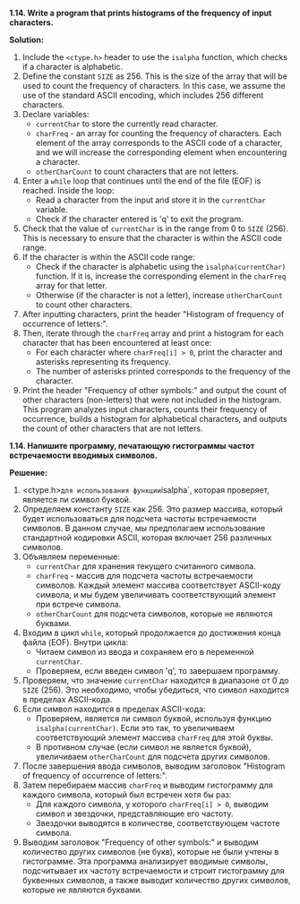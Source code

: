 **1.14. Write a program that prints histograms of the frequency of input characters.**

**Solution:**

1. Include the `<ctype.h>` header to use the `isalpha` function, which checks if a character is alphabetic.
2. Define the constant `SIZE` as 256. This is the size of the array that will be used to count the frequency of 
   characters. In this case, we assume the use of the standard ASCII encoding, which includes 256 different characters.
3. Declare variables:
    - `currentChar` to store the currently read character.
    - `charFreq` - an array for counting the frequency of characters. Each element of the array corresponds to the ASCII
      code of a character, and we will increase the corresponding element when encountering a character.
    - `otherCharCount` to count characters that are not letters.
4. Enter a `while` loop that continues until the end of the file (EOF) is reached. Inside the loop:
    - Read a character from the input and store it in the `currentChar` variable.
    - Check if the character entered is 'q' to exit the program.
5. Check that the value of `currentChar` is in the range from 0 to `SIZE` (256). This is necessary to ensure that the 
   character is within the ASCII code range.
6. If the character is within the ASCII code range:
    - Check if the character is alphabetic using the `isalpha(currentChar)` function. If it is, increase the 
      corresponding element in the `charFreq` array for that letter.
    - Otherwise (if the character is not a letter), increase `otherCharCount` to count other characters.
7. After inputting characters, print the header "Histogram of frequency of occurrence of letters:".
8. Then, iterate through the `charFreq` array and print a histogram for each character that has been encountered at 
   least once:
    - For each character where `charFreq[i] > 0`, print the character and asterisks representing its frequency.
    - The number of asterisks printed corresponds to the frequency of the character.
9. Print the header "Frequency of other symbols:" and output the count of other characters (non-letters) that were not 
   included in the histogram.
This program analyzes input characters, counts their frequency of occurrence, builds a histogram for alphabetical 
characters, and outputs the count of other characters that are not letters.




**1.14. Напишите программу, печатающую гистограммы частот встречаемости вводимых символов.**

**Решение:**

1. <ctype.h>` для использования функции `isalpha`, которая проверяет, является ли символ буквой.
2. Определяем константу `SIZE` как 256. Это размер массива, который будет использоваться для подсчета частоты 
   встречаемости символов. В данном случае, мы предполагаем использование стандартной кодировки ASCII, которая включает 
   256 различных символов.
3. Объявляем переменные:
    - `currentChar` для хранения текущего считанного символа.
    - `charFreq` - массив для подсчета частоты встречаемости символов. Каждый элемент массива соответствует ASCII-коду 
       символа, и мы будем увеличивать соответствующий элемент при встрече символа.
    - `otherCharCount` для подсчета символов, которые не являются буквами.
4. Входим в цикл `while`, который продолжается до достижения конца файла (EOF). Внутри цикла:
    - Читаем символ из ввода и сохраняем его в переменной `currentChar`.
    - Проверяем, если введен символ 'q', то завершаем программу.
5. Проверяем, что значение `currentChar` находится в диапазоне от 0 до `SIZE` (256). Это необходимо, чтобы убедиться, 
   что символ находится в пределах ASCII-кода.
6. Если символ находится в пределах ASCII-кода:
    - Проверяем, является ли символ буквой, используя функцию `isalpha(currentChar)`. Если это так, то увеличиваем 
      соответствующий элемент массива `charFreq` для этой буквы.
    - В противном случае (если символ не является буквой), увеличиваем `otherCharCount` для подсчета других символов.
7. После завершения ввода символов, выводим заголовок "Histogram of frequency of occurrence of letters:".
8. Затем перебираем массив `charFreq` и выводим гистограмму для каждого символа, который был встречен хотя бы раз:
    - Для каждого символа, у которого `charFreq[i] > 0`, выводим символ и звездочки, представляющие его частоту.
    - Звездочки выводятся в количестве, соответствующем частоте символа.
9. Выводим заголовок "Frequency of other symbols:" и выводим количество других символов (не букв), которые не были 
   учтены в гистограмме.
Эта программа анализирует вводимые символы, подсчитывает их частоту встречаемости и строит гистограмму для буквенных 
символов, а также выводит количество других символов, которые не являются буквами.